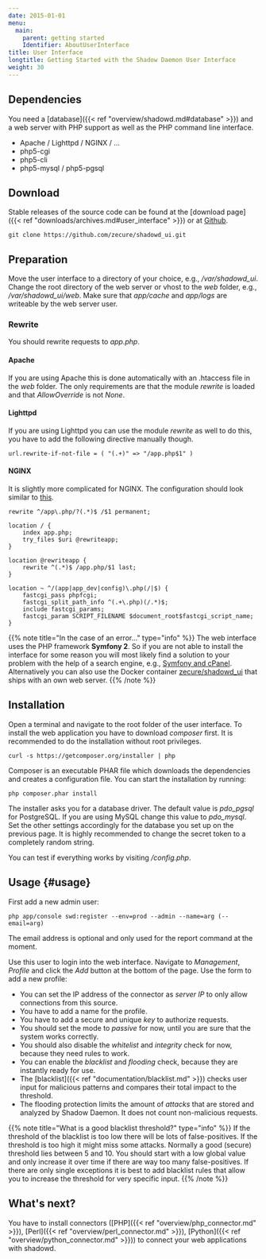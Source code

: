 ```yaml
---
date: 2015-01-01
menu:
  main:
    parent: getting started
    Identifier: AboutUserInterface
title: User Interface
longtitle: Getting Started with the Shadow Daemon User Interface
weight: 30
---
```


## Dependencies

You need a [database]({{< ref "overview/shadowd.md#database" >}}) and a web server with PHP support as well as the PHP command line interface.

 * Apache / Lighttpd / NGINX / ...
 * php5-cgi
 * php5-cli
 * php5-mysql / php5-pgsql

## Download

Stable releases of the source code can be found at the [download page]({{< ref "downloads/archives.md#user_interface" >}}) or at <a target="_blank" href="https://github.com/zecure/shadowd_ui">Github</a>.

    git clone https://github.com/zecure/shadowd_ui.git

## Preparation

Move the user interface to a directory of your choice, e.g., */var/shadowd_ui*.
Change the root directory of the web server or vhost to the *web* folder, e.g., */var/shadowd_ui/web*.
Make sure that *app/cache* and *app/logs* are writeable by the web server user.

### Rewrite

You should rewrite requests to *app.php*.

#### Apache

If you are using Apache this is done automatically with an .htaccess file in the *web* folder.
The only requirements are that the module *rewrite* is loaded and that *AllowOverride* is not *None*.

#### Lighttpd

If you are using Lighttpd you can use the module *rewrite* as well to do this, you have to add the following directive manually though.

    url.rewrite-if-not-file = ( "(.+)" => "/app.php$1" )

#### NGINX

It is slightly more complicated for NGINX.
The configuration should look similar to [this](https://www.nginx.com/resources/wiki/start/topics/recipes/symfony/).

    rewrite ^/app\.php/?(.*)$ /$1 permanent;

    location / {
        index app.php;
        try_files $uri @rewriteapp;
    }

    location @rewriteapp {
        rewrite ^(.*)$ /app.php/$1 last;
    }

    location ~ ^/(app|app_dev|config)\.php(/|$) {
        fastcgi_pass phpfcgi;
        fastcgi_split_path_info ^(.+\.php)(/.*)$;
        include fastcgi_params;
        fastcgi_param SCRIPT_FILENAME $document_root$fastcgi_script_name;
    }

{{% note title="In the case of an error..." type="info" %}}
The web interface uses the PHP framework **Symfony 2**.
So if you are not able to install the interface for some reason you will most likely find a solution to your problem with the help of a search engine, e.g., <a href="https://duckduckgo.com/?q=symfony+cpanel" target="_blank">Symfony and cPanel</a>.
Alternatively you can also use the Docker container <a href="https://registry.hub.docker.com/u/zecure/shadowd_ui/" target="_blank">zecure/shadowd_ui</a> that ships with an own web server.
{{% /note %}}

## Installation

Open a terminal and navigate to the root folder of the user interface.
To install the web application you have to download *composer* first.
It is recommended to do the installation without root privileges.

    curl -s https://getcomposer.org/installer | php

Composer is an executable PHAR file which downloads the dependencies and creates a configuration file.
You can start the installation by running:

    php composer.phar install

The installer asks you for a database driver.
The default value is *pdo_pgsql* for PostgreSQL.
If you are using MySQL change this value to *pdo_mysql*.
Set the other settings accordingly for the database you set up on the previous page.
It is highly recommended to change the secret token to a completely random string.

You can test if everything works by visiting */config.php*.

## Usage {#usage}

First add a new admin user:

    php app/console swd:register --env=prod --admin --name=arg (--email=arg)

The email address is optional and only used for the report command at the moment.

Use this user to login into the web interface.
Navigate to *Management*, *Profile* and click the *Add* button at the bottom of the page.
Use the form to add a new profile:

 * You can set the IP address of the connector as *server IP* to only allow connections from this source.
 * You have to add a name for the profile.
 * You have to add a secure and unique *key* to authorize requests.
 * You should set the mode to *passive* for now, until you are sure that the system works correctly.
 * You should also disable the *whitelist* and *integrity* check for now, because they need rules to work.
 * You can enable the *blacklist* and *flooding* check, because they are instantly ready for use.
  * The [blacklist]({{< ref "documentation/blacklist.md" >}}) checks user input for malicious patterns and compares their total impact to the threshold.
  * The flooding protection limits the amount of *attacks* that are stored and analyzed by Shadow Daemon. It does not count non-malicious requests.

{{% note title="What is a good blacklist threshold?" type="info" %}}
If the threshold of the blacklist is too low there will be lots of false-positives.
If the threshold is too high it might miss some attacks.
Normally a good (secure) threshold lies between 5 and 10.
You should start with a low global value and only increase it over time if there are way too many false-positives.
If there are only single exceptions it is best to add blacklist rules that allow you to increase the threshold for very specific input.
{{% /note %}}

## What's next?

You have to install connectors ([PHP]({{< ref "overview/php_connector.md" >}}), [Perl]({{< ref "overview/perl_connector.md" >}}), [Python]({{< ref "overview/python_connector.md" >}})) to connect your web applications with shadowd.
